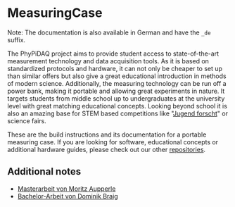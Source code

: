 # MeasuringCase

Note: The documentation is also available in German and have the `_de` suffix.

The PhyPiDAQ project aims to provide student access to state-of-the-art measurement technology and data acquisition
tools. As it is based on standardized protocols and hardware, it can not only be cheaper to set up than similar offers
but also give a great educational introduction in methods of modern science. Additionally, the measuring technology
can be run off a power bank, making it portable and allowing great experiments in nature. It targets students from
middle school up to undergraduates at the university level with great matching educational concepts. Looking beyond
school it is also an amazing base for STEM based competitions like
"[Jugend forscht](https://www.jugend-forscht.de/information-in-english.html)" or science fairs.

These are the build instructions and its documentation for a portable measuring case.
If you are looking for software, educational concepts or additional hardware guides, please check out our other
[repositories](https://github.com/PhyPiDAQ).

## Additional notes

* [Masterarbeit von Moritz Aupperle](https://publish.etp.kit.edu/record/21520)
* [Bachelor-Arbeit von Dominik Braig](https://publish.etp.kit.edu/record/21995)

